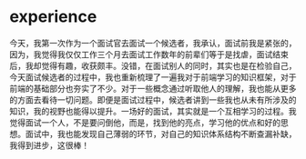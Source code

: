 # experience

今天，我第一次作为一个面试官去面试一个候选者，我承认，面试前我是紧张的，因为，我觉得我仅仅工作三个月去面试工作数年的前辈们等于是找虐，面试结束后，我却觉得有趣，收获颇丰。没错，在面试别人的同时，其实也是在检验自己，今天面试候选者的过程中，我也重新梳理了一遍我对于前端学习的知识框架，对于前端的基础部分也夯实了不少。对于一些概念通过听取他人的理解，我也能从更多的方面去看待一切问题。即便是面试过程中，候选者讲到一些我也从未有所涉及的知识，我的视野也能得以提升。一场好的面试，其实就是一个互相学习的过程。我觉得面试一个人，不是要问倒他，而是，找到他的亮点，学习他的优点和好的思想。面试中，我也能发现自己薄弱的环节，对自己的知识体系结构不断查漏补缺，我得到进步，这很棒！

